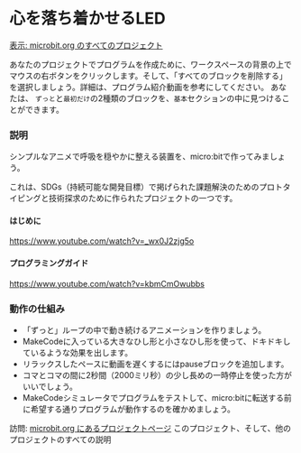 # 心を落ち着かせるLED

[表示: microbit\.org のすべてのプロジェクト](https://microbit.org/ja/projects/make-it-code-it/calming-leds)

あなたのプロジェクトでプログラムを作成ために、ワークスペースの背景の上でマウスの右ボタンをクリックします。そして、「すべてのブロックを削除する」を選択しましょう。詳細は、プログラム紹介動画を参考にしてください。 あなたは、 `ずっと`と`最初だけ`の2種類のブロックを、`基本`セクションの中に見つけることができます。

### 説明

シンプルなアニメで呼吸を穏やかに整える装置を、micro:bitで作ってみましょう。

これは、SDGs（持続可能な開発目標）で掲げられた課題解決のためのプロトタイピングと技術探求のために作られたプロジェクトの一つです。

#### はじめに

https://www.youtube.com/watch?v=_wx0J2zjg5o

#### プログラミングガイド

https://www.youtube.com/watch?v=kbmCmOwubbs

### 動作の仕組み

* 「ずっと」ループの中で動き続けるアニメーションを作りましょう。
* MakeCodeに入っている大きなひし形と小さなひし形を使って、ドキドキしているような効果を出します。
* リラックスしたペースに動画を遅くするにはpauseブロックを追加します。
* コマとコマの間に2秒間（2000ミリ秒）の少し長めの一時停止を使った方がいいでしょう。
* MakeCodeシミュレータでプログラムをテストして、micro:bitに転送する前に希望する通りプログラムが動作するのを確かめましょう。 

訪問: [microbit\.org にあるプロジェクトページ](https://microbit.org/ja/projects/make-it-code-it/) このプロジェクト、そして、他のプロジェクトのすべての説明